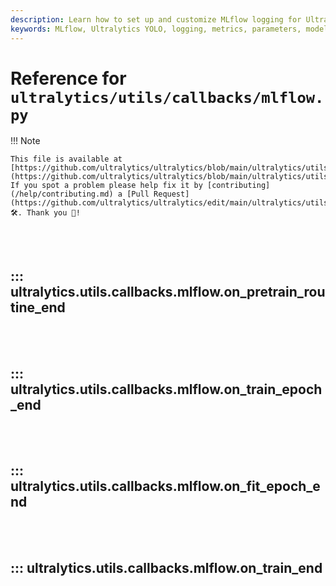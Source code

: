 ```yaml
---
description: Learn how to set up and customize MLflow logging for Ultralytics YOLO. Log metrics, parameters, and model artifacts easily.
keywords: MLflow, Ultralytics YOLO, logging, metrics, parameters, model artifacts, setup, tracking, customization
---
```


# Reference for `ultralytics/utils/callbacks/mlflow.py`

!!! Note

    This file is available at [https://github.com/ultralytics/ultralytics/blob/main/ultralytics/utils/callbacks/mlflow.py](https://github.com/ultralytics/ultralytics/blob/main/ultralytics/utils/callbacks/mlflow.py). If you spot a problem please help fix it by [contributing](/help/contributing.md) a [Pull Request](https://github.com/ultralytics/ultralytics/edit/main/ultralytics/utils/callbacks/mlflow.py) 🛠️. Thank you 🙏!

<br><br>

## ::: ultralytics.utils.callbacks.mlflow.on_pretrain_routine_end

<br><br>

## ::: ultralytics.utils.callbacks.mlflow.on_train_epoch_end

<br><br>

## ::: ultralytics.utils.callbacks.mlflow.on_fit_epoch_end

<br><br>

## ::: ultralytics.utils.callbacks.mlflow.on_train_end

<br><br>